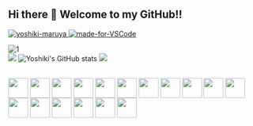 ## Hi there 👋 Welcome to my GitHub!!

[ ![yoshiki-maruya](https://komarev.com/ghpvc/?username=yoshiki-maruya)
](https://github.com/yoshiki-maruya/yoshiki-maruya/)
[![made-for-VSCode](https://img.shields.io/badge/Made%20for-VSCode-1f425f.svg)](https://code.visualstudio.com/)

![1](https://github-readme-stats.vercel.app/api/top-langs/?username=yoshiki-maruya&theme=dracula)<br />
![](http://github-profile-summary-cards.vercel.app/api/cards/repos-per-language?username=yoshiki-maruya&theme=dracula)
![Yoshiki's GitHub stats](https://github-readme-stats.vercel.app/api?username=yoshiki-maruya&show_icons=true&theme=dracula)
![](https://github-profile-summary-cards.vercel.app/api/cards/profile-details?username=yoshiki-maruya&theme=dracula)


<div style="display: inline_block"><br>
    <img align="center" height="40" width="40" src="https://cdn.jsdelivr.net/gh/devicons/devicon/icons/azure/azure-original.svg" />
    <img align="center" height="40" width="40" src="https://cdn.jsdelivr.net/gh/devicons/devicon/icons/visualstudio/visualstudio-plain.svg" />
    <img align="center" height="40" width="40" src="https://cdn.jsdelivr.net/gh/devicons/devicon/icons/vscode/vscode-original.svg" />
    <img align="center" height="40" width="40" src="https://cdn.jsdelivr.net/gh/devicons/devicon/icons/csharp/csharp-original.svg" />
    <img align="center" height="40" width="40" src="https://cdn.jsdelivr.net/gh/devicons/devicon/icons/docker/docker-original.svg" />
    <img align="center" height="40" width="40" src="https://cdn.jsdelivr.net/gh/devicons/devicon/icons/git/git-original.svg" />
    <img align="center" height="40" width="40" src="https://cdn.jsdelivr.net/gh/devicons/devicon/icons/github/github-original.svg" />
    <img align="center" height="40" width="40" src="https://cdn.jsdelivr.net/gh/devicons/devicon/icons/markdown/markdown-original.svg" />
    <img align="center" height="40" width="40" src="https://cdn.jsdelivr.net/gh/devicons/devicon/icons/microsoftsqlserver/microsoftsqlserver-plain.svg" />
    <img align="center" height="40" width="40" src="https://cdn.jsdelivr.net/gh/devicons/devicon/icons/nuget/nuget-original.svg" />
    <img align="center" height="40" width="40" src="https://cdn.jsdelivr.net/gh/devicons/devicon/icons/npm/npm-original-wordmark.svg" />
    <img align="center" height="40" width="40" src="https://cdn.jsdelivr.net/gh/devicons/devicon/icons/javascript/javascript-original.svg" />
    <img align="center" height="40" width="40" src="https://cdn.jsdelivr.net/gh/devicons/devicon/icons/typescript/typescript-original.svg" />
    <img align="center" height="40" width="40" src="https://cdn.jsdelivr.net/gh/devicons/devicon/icons/react/react-original.svg" />
    <img align="center" height="40" width="40" src="https://cdn.jsdelivr.net/gh/devicons/devicon/icons/nextjs/nextjs-original.svg" />
    <img align="center" height="40" width="40" src="https://cdn.jsdelivr.net/gh/devicons/devicon/icons/html5/html5-original.svg" />
    <img align="center" height="40" width="40" src="https://cdn.jsdelivr.net/gh/devicons/devicon/icons/css3/css3-original.svg" />
</div>
<!--
**yoshiki-maruya/yoshiki-maruya** is a ✨ _special_ ✨ repository because its `README.md` (this file) appears on your GitHub profile.

Here are some ideas to get you started:

- 🔭 I’m currently working on ...
- 🌱 I’m currently learning ...
- 👯 I’m looking to collaborate on ...
- 🤔 I’m looking for help with ...
- 💬 Ask me about ...
- 📫 How to reach me: ...
- 😄 Pronouns: ...
- ⚡ Fun fact: ...
-->

